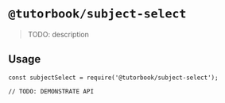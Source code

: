 # `@tutorbook/subject-select`

> TODO: description

## Usage

```
const subjectSelect = require('@tutorbook/subject-select');

// TODO: DEMONSTRATE API
```
